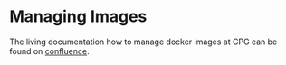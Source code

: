 # Managing Images

The living documentation how to manage docker images at CPG can be found on [confluence](https://cpg-populationanalysis.atlassian.net/wiki/x/HYCuEg). 